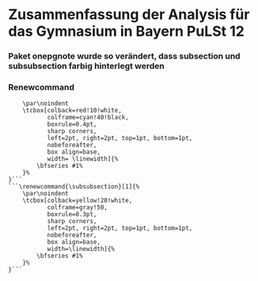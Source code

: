 # Zusammenfassung der Analysis für das Gymnasium in Bayern PuLSt 12
### Paket onepgnote wurde so verändert, dass subsection und subsubsection farbig hinterlegt werden
### Renewcommand
```\renewcommand{\subsection}[1]{%
	\par\noindent
	\tcbox[colback=red!10!white,
	       colframe=cyan!40!black,
	       boxrule=0.4pt,
	       sharp corners,
	       left=2pt, right=2pt, top=1pt, bottom=1pt,
	       nobeforeafter,
	       box align=base,
	       width= \linewidth]{%
		\bfseries #1%
	}%
}```
```\renewcommand{\subsubsection}[1]{%
	\par\noindent
	\tcbox[colback=yellow!20!white,
	       colframe=gray!50,
	       boxrule=0.3pt,
	       sharp corners,
	       left=2pt, right=2pt, top=1pt, bottom=1pt,
	       nobeforeafter,
	       box align=base,
	       width=\linewidth]{%
		\bfseries #1%
	}%
}```